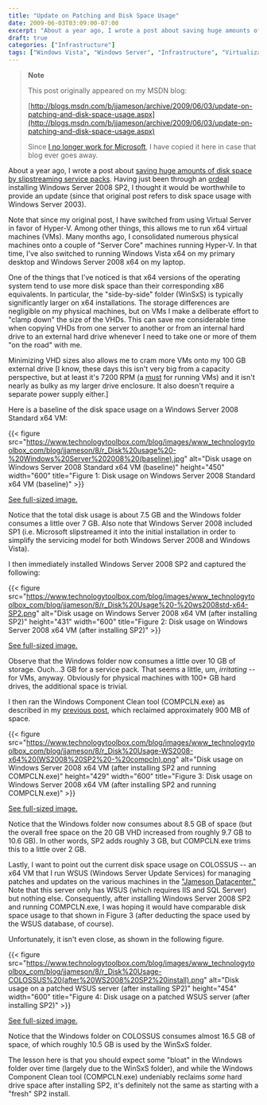```yaml
---
title: "Update on Patching and Disk Space Usage"
date: 2009-06-03T03:09:00-07:00
excerpt: "About a year ago, I wrote a post about saving huge amounts of disk space by slipstreaming service packs . Having just been through an ordeal installing Windows Server 2008 SP2, I thought it would be worthwhile to provide an update (since that original..."
draft: true
categories: ["Infrastructure"]
tags: ["Windows Vista", "Windows Server", "Infrastructure", "Virtualization"]
---
```


> **Note**
>
> This post originally appeared on my MSDN blog:
>
> [http://blogs.msdn.com/b/jjameson/archive/2009/06/03/update-on-patching-and-disk-space-usage.aspx](http://blogs.msdn.com/b/jjameson/archive/2009/06/03/update-on-patching-and-disk-space-usage.aspx)
>
> Since [I no longer work for Microsoft](/blog/jjameson/2011/09/02/last-day-with-microsoft), I have copied it here in case that blog                 ever goes away.

About a year ago, I wrote a post about [saving huge amounts of disk space by slipstreaming service packs](/blog/jjameson/2007/06/23/save-huge-amounts-of-disk-space-by-slipstreaming-service-packs). Having         just been through an [ordeal](/blog/jjameson/2009/06/01/errors-installing-windows-server-2008-sp2) installing Windows Server 2008 SP2, I thought it would be worthwhile         to provide an update (since that original post refers to disk space usage with Windows         Server 2003).

Note that since my original post, I have switched from using Virtual Server in favor         of Hyper-V. Among other things, this allows me to run x64 virtual machines (VMs).         Many months ago, I consolidated numerous physical machines onto a couple of "Server         Core" machines running Hyper-V. In that time, I've also switched to running Windows         Vista x64 on my primary desktop and Windows Server 2008 x64 on my laptop.

One of the things that I've noticed is that x64 versions of the operating system         tend to use more disk space than their corresponding x86 equivalents. In particular,         the "side-by-side" folder (WinSxS) is typically significantly larger on x64 installations.         The storage differences are negligible on my physical machines, but on VMs I make         a deliberate effort to "clamp down" the size of the VHDs. This can save me considerable         time when copying VHDs from one server to another or from an internal hard drive         to an external hard drive whenever I need to take one or more of them "on the road"         with me.

Minimizing VHD sizes also allows me to cram more VMs onto my 100 GB external drive         [I know, these days this isn't very big from a capacity perspective, but at least         it's 7200 RPM (a [must](/blog/jjameson/2007/06/24/performance-of-virtual-machines) for running VMs) and it isn't nearly as bulky as my larger drive enclosure.         It also doesn't require a separate power supply either.]

Here is a baseline of the disk space usage on a Windows Server 2008 Standard x64         VM:

{{< figure
src="https://www.technologytoolbox.com/blog/images/www_technologytoolbox_com/blog/jjameson/8/r_Disk%20usage%20-%20Windows%20Server%202008%20(baseline).jpg"
alt="Disk usage on Windows Server 2008 Standard x64 VM (baseline)"
height="450"
width="600"
title="Figure 1: Disk usage on Windows Server 2008 Standard x64 VM (baseline)" >}}

[See full-sized image.](/blog/images/www_technologytoolbox_com/blog/jjameson/8/o_Disk%20usage%20-%20Windows%20Server%202008%20%28baseline%29.jpg)

Notice that the total disk usage is about 7.5 GB and the Windows folder consumes         a little over 7 GB. Also note that Windows Server 2008 included SP1 (i.e. Microsoft         slipstreamed it into the initial installation in order to simplify the servicing         model for both Windows Server 2008 and Windows Vista).

I then immediately installed Windows Server 2008 SP2 and captured the following:

{{< figure
src="https://www.technologytoolbox.com/blog/images/www_technologytoolbox_com/blog/jjameson/8/r_Disk%20Usage%20-%20ws2008std-x64-SP2.png"
alt="Disk usage on Windows Server 2008 x64 VM (after installing SP2)"
height="431"
width="600"
title="Figure 2: Disk usage on Windows Server 2008 x64 VM (after installing SP2)" >}}

[See full-sized image.](/blog/images/www_technologytoolbox_com/blog/jjameson/8/o_Disk%20Usage%20-%20ws2008std-x64-SP2.png)

Observe that the Windows folder now consumes a little over 10 GB of storage. Ouch...3         GB for a service pack. That seems a little, um, *irritating* -- for VMs,         anyway. Obviously for physical machines with 100+ GB hard drives, the additional         space is trivial.

I then ran the Windows Component Clean tool (COMPCLN.exe) as described in my [previous post](/blog/jjameson/2009/06/02/reclaiming-disk-space-after-installing-service-pack-2), which reclaimed approximately 900 MB of space.

{{< figure
src="https://www.technologytoolbox.com/blog/images/www_technologytoolbox_com/blog/jjameson/8/r_Disk%20Usage-WS2008-x64%20(WS2008%20SP2%20-%20compcln).png"
alt="Disk usage on Windows Server 2008 x64 VM (after installing SP2 and running COMPCLN.exe)"
height="429"
width="600"
title="Figure 3: Disk usage on Windows Server 2008 x64 VM (after installing SP2 and running COMPCLN.exe)" >}}

[See full-sized image.](/blog/images/www_technologytoolbox_com/blog/jjameson/8/o_Disk%20Usage-WS2008-x64%20%28WS2008%20SP2%20-%20compcln%29.png)

Notice that the Windows folder now consumes about 8.5 GB of space (but the overall         free space on the 20 GB VHD increased from roughly 9.7 GB to 10.6 GB). In other         words, SP2 adds roughly 3 GB, but COMPCLN.exe trims this to a little over 2 GB.

Lastly, I want to point out the current disk space usage on COLOSSUS -- an x64 VM         that I run WSUS (Windows Server Update Services) for managing patches and updates         on the various machines in the ["Jameson Datacenter."](/blog/jjameson/2009/09/14/the-jameson-datacenter) Note that this server only has WSUS (which requires         IIS and SQL Server) but nothing else. Consequently, after installing Windows Server         2008 SP2 and running COMPCLN.exe, I was hoping it would have comparable disk space         usage to that shown in Figure 3 (after deducting the space used by the WSUS database,         of course).

Unfortunately, it isn't even close, as shown in the following figure.

{{< figure
src="https://www.technologytoolbox.com/blog/images/www_technologytoolbox_com/blog/jjameson/8/r_Disk%20Usage-COLOSSUS%20(after%20WS2008%20SP2%20install).png"
alt="Disk usage on a patched WSUS server (after installing SP2)"
height="454"
width="600"
title="Figure 4: Disk usage on a patched WSUS server (after installing SP2)" >}}

[See full-sized image.](/blog/images/www_technologytoolbox_com/blog/jjameson/8/o_Disk%20Usage-COLOSSUS%20%28after%20WS2008%20SP2%20install%29.png)

Notice that the Windows folder on COLOSSUS consumes almost 16.5 GB of space, of         which roughly 10.5 GB is used by the WinSxS folder.

The lesson here is that you should expect some "bloat" in the Windows folder over         time (largely due to the WinSxS folder), and while the Windows Component Clean tool         (COMPCLN.exe) undeniably reclaims *some* hard drive space after installing         SP2, it's definitely not the same as starting with a "fresh" SP2 install.

